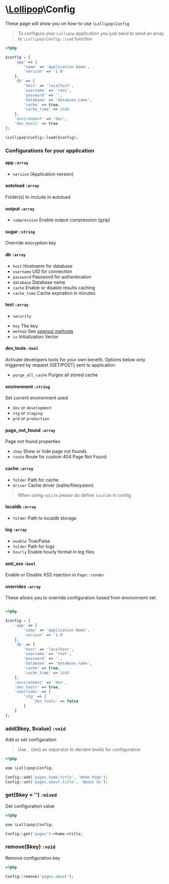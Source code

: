 # \\[Lollipop](https://github.com/jabernardo/lollipop-php)\Config

These page will show you on how-to use ```\Lollipop\Config``` 

> To configure your ```Lollipop``` application you just need to send an array to 
> ```\Lollipop\Config::load``` function

```php
<?php

$config = [
    'app' => [
        'name' => 'Application Name',
        'version' => '1.0'
    ],
    'db' => [
        'host' => 'localhost',
        'username' => 'root',
        'password' => '',
        'database' => 'database_name',
        'cache' => true,
        'cache_time' => 1440
    ],
    'environment' => 'dev',
    'dev_tools' => true
];

\Lollipop\Config::load($config);


```

### Configurations for your application

#### app ```:array```
- ```version``` (Application version)

#### autoload ```:array```
Folder(s) to include in autoload

#### output ```:array```
- ```compression``` Enable output compression (gzip)


#### sugar ```:string```
Override encryption key

#### db ```:array```
- ```host``` Hostname for database
- ```username``` UID for connection
- ```password``` Password for authentication
- ```database``` Database name
- ```cache``` Enable or disable results caching
- ```cache_time``` Cache expiration in minutes

#### text ```:array```
* ```security```
+ ```key``` The key.
+ ```method``` See [openssl methods](https://secure.php.net/manual/en/function.openssl-get-cipher-methods.php)
+ ```iv``` Initialization Vector

#### dev_tools ```:bool```
Activate developers tools for your own benefit. Options below only triggered by request (GET/POST) sent to application.

- ```purge_all_cache``` Purges all stored cache

#### environment ```:string```
Set current environment used

- ```dev``` or ```development```
- ```stg``` or ```staging```
- ```prd``` or ```production```

#### page_not_found ```:array```
Page not found properties

- ```show``` Show or hide page not founds
- ```route``` Route for custom 404 Page Not Found

#### cache ```:array```

- ```folder``` Path for cache
- ```driver``` Cache driver (sqlite/filesystem)

> When using `sqlite` please do define `localdb` in config

#### localdb ```:array```

- ```folder``` Path to localdb storage

#### log ```:array```

- ```enable``` True/False
- ```folder``` Path for logs
- ```hourly``` Enable hourly format in log files

#### anti_xss ```:bool```

Enable or Disable XSS injection in ```Page::render```

#### overrides ```:array```
These allows you to override configuration based from environment set.

```php

<?php

$config = [
    'app' => [
        'name' => 'Application Name',
        'version' => '1.0'
    ],
    'db' => [
        'host' => 'localhost',
        'username' => 'root',
        'password' => '',
        'database' => 'database_name',
        'cache' => true,
        'cache_time' => 1440
    ],
    'environment' => 'dev',
    'dev_tools' => true,
    'overrides' => [
        'stg' => [
            'dev_tools' => false
        ]
    ]
];

```

### add($key, $value) ```:void```
Add or set configuration

> Use `.` (dot) as separator to declare levels for configuration

```php
<?php

use \Lollipop\Config;

Config::add('pages.home.title', 'Home Page');
Config::set('pages.about.title', 'About Us');

```

### get($key = '') ```:mixed```
Get configuration value

```php
<?php

use \Lollipop\Config;

Config::get('pages')->home->title;

```

### remove($key) ```:void```
Remove configuration key

```php
<?php

Config::remove('pages.about');

```
